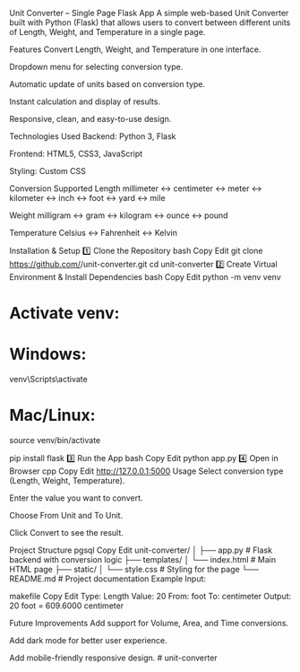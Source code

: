 Unit Converter – Single Page Flask App
A simple web-based Unit Converter built with Python (Flask) that allows users to convert between different units of Length, Weight, and Temperature in a single page.

Features
Convert Length, Weight, and Temperature in one interface.

Dropdown menu for selecting conversion type.

Automatic update of units based on conversion type.

Instant calculation and display of results.

Responsive, clean, and easy-to-use design.

Technologies Used
Backend: Python 3, Flask

Frontend: HTML5, CSS3, JavaScript

Styling: Custom CSS

Conversion Supported
Length
millimeter ↔ centimeter ↔ meter ↔ kilometer ↔ inch ↔ foot ↔ yard ↔ mile

Weight
milligram ↔ gram ↔ kilogram ↔ ounce ↔ pound

Temperature
Celsius ↔ Fahrenheit ↔ Kelvin

Installation & Setup
1️⃣ Clone the Repository
bash
Copy
Edit
git clone https://github.com/<your-username>/unit-converter.git
cd unit-converter
2️⃣ Create Virtual Environment & Install Dependencies
bash
Copy
Edit
python -m venv venv
# Activate venv:
# Windows:
venv\Scripts\activate
# Mac/Linux:
source venv/bin/activate

pip install flask
3️⃣ Run the App
bash
Copy
Edit
python app.py
4️⃣ Open in Browser
cpp
Copy
Edit
http://127.0.0.1:5000
Usage
Select conversion type (Length, Weight, Temperature).

Enter the value you want to convert.

Choose From Unit and To Unit.

Click Convert to see the result.

Project Structure
pgsql
Copy
Edit
unit-converter/
│
├── app.py              # Flask backend with conversion logic
├── templates/
│   └── index.html      # Main HTML page
├── static/
│   └── style.css       # Styling for the page
└── README.md           # Project documentation
Example
Input:

makefile
Copy
Edit
Type: Length
Value: 20
From: foot
To: centimeter
Output:
20 foot = 609.6000 centimeter

Future Improvements
Add support for Volume, Area, and Time conversions.

Add dark mode for better user experience.

Add mobile-friendly responsive design.
#   u n i t - c o n v e r t e r  
 